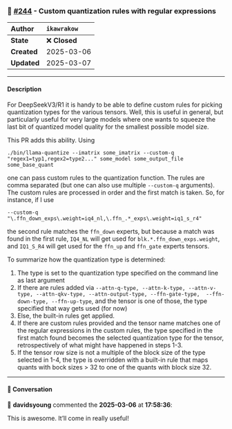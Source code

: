 ### 🔀 [#244](https://github.com/ikawrakow/ik_llama.cpp/pull/244) - Custom quantization rules with regular expressions

| **Author** | `ikawrakow` |
| :--- | :--- |
| **State** | ❌ **Closed** |
| **Created** | 2025-03-06 |
| **Updated** | 2025-03-07 |

---

#### Description

For DeepSeekV3/R1 it is handy to be able to define custom rules for picking quantization types for the various tensors. Well, this is useful in general, but particularly useful for very large models where one wants to squeeze the last bit of quantized model quality for the smallest possible model size.

This PR adds this ability. Using

```
./bin/llama-quantize --imatrix some_imatrix --custom-q "regex1=typ1,regex2=type2..." some_model some_output_file some_base_quant
```
one can pass custom rules to the quantization function. The rules are comma separated (but one can also use multiple `--custom-q` arguments). The custom rules are processed in order and the first match is taken. So, for instance, if I use
```
--custom-q "\.ffn_down_exps\.weight=iq4_nl,\.ffn_.*_exps\.weight=iq1_s_r4"
```
the second rule matches the `ffn_down` experts, but because a match was found in the first rule, `IQ4_NL` will get used for `blk.*.ffn_down_exps.weight`, and `IQ1_S_R4` will get used for the `ffn_up` and `ffn_gate` experts tensors. 

To summarize how the quantization type is determined:
1. The type is set to the quantization type specified on the command line as last argument
2. If there are rules added via `--attn-q-type, --attn-k-type, --attn-v-type, --attn-qkv-type, --attn-output-type, --ffn-gate-type,  --ffn-down-type, --ffn-up-type`, and the tensor is one of those, the type specified that way gets used (for now)
3. Else, the built-in rules get applied.
4. If there are custom rules provided and the tensor name matches one of the regular expressions in the custom rules, the type specified in the first match found becomes the selected quantization type for the tensor, retrospectively of what might have happened in steps 1-3.
5. If the tensor row size is not a multiple of the block size of the type selected in 1-4, the type is overridden with a built-in rule that maps quants with bock sizes > 32 to one of the quants with block size 32.

---

#### 💬 Conversation

👤 **davidsyoung** commented the **2025-03-06** at **17:58:36**:<br>

This is awesome. It’ll come in really useful!